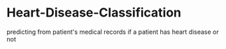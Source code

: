 # Heart-Disease-Classification
predicting from patient's medical records if a patient has heart disease or not
